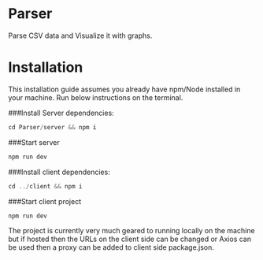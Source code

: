 # Parser
Parse CSV data and Visualize it with graphs.

# Installation

This installation guide assumes you already have npm/Node installed in your machine. Run below instructions on the terminal.

###Install Server dependencies: 
```javascript
cd Parser/server && npm i
```
###Start server
```javascript
npm run dev
```

###Install client dependencies: 
```javascript
cd ../client && npm i
```
###Start client project
```javascript
npm run dev
```

The project is currently very much geared to running locally on the machine but if hosted then the URLs on the client side can be changed or Axios can be used then a proxy can be added to client side package.json.
